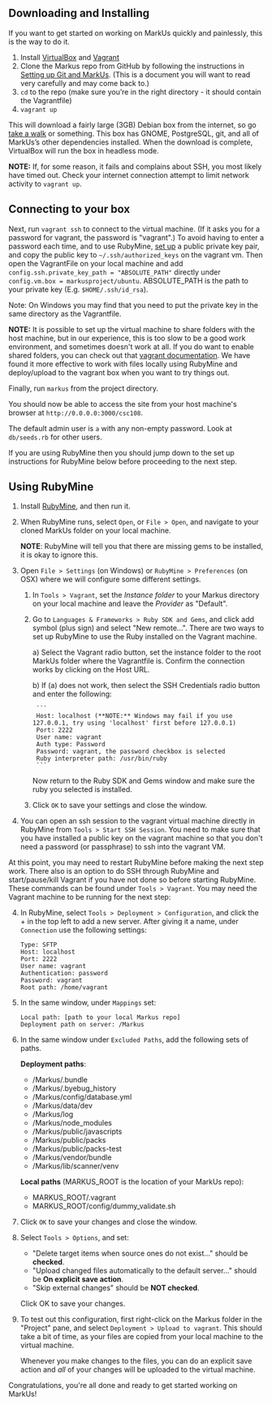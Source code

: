 ## Downloading and Installing

If you want to get started on working on MarkUs quickly and painlessly, this is the way to do it.

1. Install [VirtualBox](https://www.virtualbox.org/) and [Vagrant](http://www.vagrantup.com/)
2. Clone the Markus repo from GitHub by following the instructions in [Setting up Git and MarkUs](Developer-Guide--Setting-up-Git.md).  (This is a document you will want to read very carefully and may come back to.)
3. `cd` to the repo (make sure you’re in the right directory - it should contain the Vagrantfile)
4. `vagrant up`

This will download a fairly large (3GB) Debian box from the internet, so go [take a walk](http://news.stanford.edu/news/2014/april/walking-vs-sitting-042414.html) or something. This box has GNOME, PostgreSQL, git, and all of MarkUs’s other dependencies installed. When the download is complete, VirtualBox will run the box in headless mode.

**NOTE:** If, for some reason, it fails and complains about SSH, you most likely have timed out. Check your internet connection attempt to limit network activity to `vagrant up`.



## Connecting to your box

Next, run `vagrant ssh` to connect to the virtual machine. (If it asks you for a password for vagrant, the password is "vagrant".)  To avoid having to enter a password each time, and to use RubyMine, [set up](https://www.digitalocean.com/community/tutorials/how-to-set-up-ssh-keys--2) a public private key pair, and copy the public key to `~/.ssh/authorized_keys` on the vagrant vm. Then open the VagrantFile on your local machine and add `config.ssh.private_key_path = "ABSOLUTE_PATH"` directly under `config.vm.box = markusproject/ubuntu`.  ABSOLUTE_PATH is the path to your private key (E.g. `$HOME/.ssh/id_rsa`).

Note: On Windows you may find that you need to put the private key in the same directory as the Vagrantfile.

**NOTE:** It is possible to set up the virtual machine to share folders with the host machine, but in our experience, this is too slow to be a good work environment, and sometimes doesn't work at all.  If you do want to enable shared folders, you can check out that [vagrant documentation](http://docs.vagrantup.com/v2/synced-folders/).  We have found it more effective to work with files locally using RubyMine and deploy/upload to the vagrant box when you want to try things out.

Finally, run `markus` from the project directory.

You should now be able to access the site from your host machine's browser at `http://0.0.0.0:3000/csc108`.

The default admin user is `a` with any non-empty password. Look at `db/seeds.rb` for other users.

If you are using RubyMine then you should jump down to the set up instructions for RubyMine below before proceeding to the next step.


## Using RubyMine

1. Install [RubyMine](https://www.jetbrains.com/ruby/), and then run it.
2. When RubyMine runs, select `Open`, or `File > Open`, and navigate to your cloned MarkUs folder on your local machine.

    **NOTE**: RubyMine will tell you that there are missing gems to be installed, it is okay to ignore this.
3. Open `File > Settings` (on Windows) or `RubyMine > Preferences` (on OSX) where we will configure some different settings.

    1) In `Tools > Vagrant`, set the *Instance folder* to your Markus directory on your local machine and leave the *Provider* as "Default".

    2) Go to `Languages & Frameworks > Ruby SDK and Gems`, and click add symbol (plus sign) and select "New remote...". There are two ways to set up RubyMine to use the Ruby installed on the Vagrant machine.

        a) Select the Vagrant radio button, set the instance folder to the root MarkUs folder where the Vagrantfile is.
           Confirm the connection works by clicking on the Host URL.

        b) If (a) does not work, then select the SSH Credentials radio button and enter the following:

            ```
            Host: localhost (**NOTE:** Windows may fail if you use 127.0.0.1, try using 'localhost' first before 127.0.0.1)
            Port: 2222
            User name: vagrant
            Auth type: Password
            Password: vagrant, the password checkbox is selected
            Ruby interpreter path: /usr/bin/ruby
            ```

        Now return to the Ruby SDK and Gems window and make sure the ruby you selected is installed.

    3) Click `OK` to save your settings and close the window.

3. You can open an ssh session to the vagrant virtual machine directly in RubyMine from `Tools > Start SSH Session`. You need to make sure that you have installed a public key on the vagrant machine so that you don't need a password (or passphrase) to ssh into the vagrant VM.

At this point, you may need to restart RubyMine before making the next step work. There also is an option to do SSH through RubyMine and start/pause/kill Vagrant if you have not done so before starting RubyMine. These commands can be found under `Tools > Vagrant`. You may need the Vagrant machine to be running for the next step:

4. In RubyMine, select `Tools > Deployment > Configuration`, and click the + in the top left to add a new server. After giving it a name, under `Connection` use the following settings:

    ```
    Type: SFTP
    Host: localhost
    Port: 2222
    User name: vagrant
    Authentication: password
    Password: vagrant
    Root path: /home/vagrant
    ```

5. In the same window, under `Mappings` set:

    ```
    Local path: [path to your local Markus repo]
    Deployment path on server: /Markus
    ```

6. In the same window under `Excluded Paths`, add the following sets of paths.

    **Deployment paths**:
    - /Markus/.bundle
    - /Markus/.byebug_history
    - /Markus/config/database.yml
    - /Markus/data/dev
    - /Markus/log
    - /Markus/node_modules
    - /Markus/public/javascripts
    - /Markus/public/packs
    - /Markus/public/packs-test
    - /Markus/vendor/bundle
    - /Markus/lib/scanner/venv

    **Local paths** (MARKUS_ROOT is the location of your MarkUs repo):
    - MARKUS_ROOT/.vagrant
    - MARKUS_ROOT/config/dummy_validate.sh

7. Click `OK` to save your changes and close the window.

8. Select `Tools > Options`, and set:

    - "Delete target items when source ones do not exist..." should be **checked**.
    - "Upload changed files automatically to the default server..." should be **On explicit save action**.
    - "Skip external changes" should be **NOT checked**.

    Click OK to save your changes.

9. To test out this configuration, first right-click on the Markus folder in the "Project" pane, and select `Deployment > Upload to vagrant`. This should take a bit of time, as your files are copied from your local machine to the virtual machine.

    Whenever you make changes to the files, you can do an explicit save action and *all* of your changes will be uploaded to the virtual machine.

Congratulations, you're all done and ready to get started working on MarkUs!
